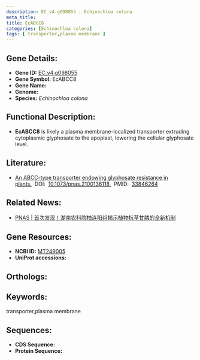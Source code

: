 ```yaml
---
description: EC_v4.g098055 ; Echinochloa colona
meta_title:
title: EcABCC8
categories: [Echinochloa colona]
tags: [ transporter,plasma membrane ]
---
```


## Gene Details:
- **Gene ID:**	[EC_v4.g098055]()
- **Gene Symbol:** EcABCC8
- **Gene Name:** 
- **Genome:** []()
- **Species:** *Echinochloa colona*

## Functional Description:
   - **EcABCC8** is likely a plasma membrane-localized transporter extruding cytoplasmic glyphosate to the apoplast, lowering the cellular glyphosate level.

## Literature:
   - [An ABCC-type transporter endowing glyphosate resistance in plants.]( https://www.pnas.org/doi/10.1073/pnas.2100136118#sec-3)&nbsp;&nbsp;DOI:&nbsp;&nbsp;[10.1073/pnas.2100136118 ](https://www.pnas.org/doi/10.1073/pnas.2100136118#sec-3)&nbsp;&nbsp;PMID:&nbsp;&nbsp;[33846264](https://pubmed.ncbi.nlm.nih.gov/33846264/)

## Related News:
   - [PNAS | 首次发现！湖南农科院柏连阳组揭示植物抗草甘膦的全新机制](https://mp.weixin.qq.com/s?__biz=Mzg3MDEwNDEyMg==&mid=2247508508&idx=6&sn=e60843a379240696a30558f103eb0d0c&chksm=ce900f49f9e7865fdf1b0fa516def11b508fe9c43a91132a0ed02f9146ae3113f189952031fb&scene=27#wechat_redirect)

## Gene Resources:
- **NCBI ID:** [MT249005](https://www.ncbi.nlm.nih.gov/gene/?term=MT249005)
- **UniProt accessions:** [](https://www.uniprot.org/uniprotkb//entry)

## Orthologs:


## Keywords:
transporter,plasma membrane

## Sequences:
- **CDS Sequence:**
- **Protein Sequence:**
